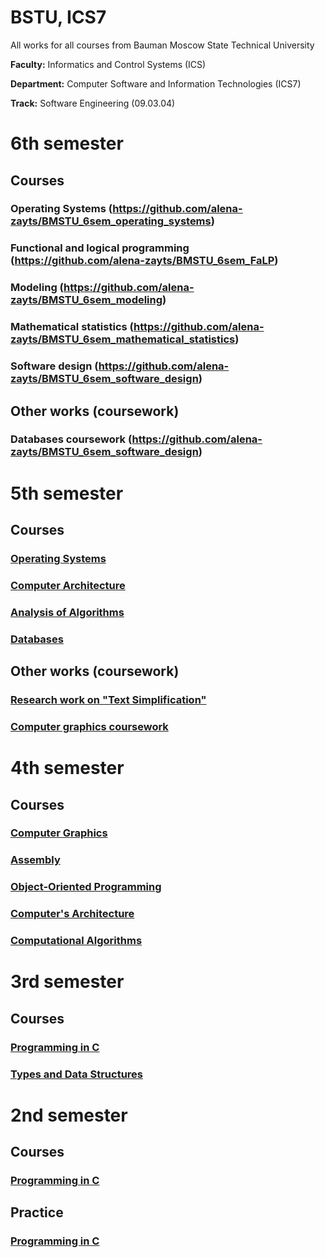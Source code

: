 # BSTU, ICS7

All works for all courses from Bauman Moscow State Technical University

**Faculty:** Informatics and Control Systems (ICS)

**Department:** Computer Software and Information Technologies (ICS7)

**Track:** Software Engineering (09.03.04)


# 6th semester

## Courses

### Operating Systems (https://github.com/alena-zayts/BMSTU_6sem_operating_systems)

### Functional and logical programming (https://github.com/alena-zayts/BMSTU_6sem_FaLP)

### Modeling (https://github.com/alena-zayts/BMSTU_6sem_modeling)

### Mathematical statistics (https://github.com/alena-zayts/BMSTU_6sem_mathematical_statistics)

### Software design (https://github.com/alena-zayts/BMSTU_6sem_software_design)

## Other works (coursework)

### Databases coursework (https://github.com/alena-zayts/BMSTU_6sem_software_design)


# 5th semester

## Courses

### [Operating Systems](https://github.com/alena-zayts/BMSTU_5sem_operating_systems)

### [Computer Architecture](https://github.com/alena-zayts/BMSTU_5sem_computer_architecture)

### [Analysis of Algorithms](https://github.com/alena-zayts/BMSTU_5sem_analysis_of_algorithms)

### [Databases](https://github.com/alena-zayts/BMSTU_5sem_databases)

## Other works (coursework)

### [Research work on "Text Simplification"](https://github.com/alena-zayts/BMSTU_5sem_research_work)

### [Computer graphics coursework](https://github.com/alena-zayts/BMSTU_5sem_computer_graphics_course_project)






# 4th semester

## Courses

### [Computer Graphics](https://github.com/alena-zayts/BMSTU_4sem_computer_graphics)

### [Assembly](https://github.com/alena-zayts/BMSTU_4sem_assembly)

### [Object-Oriented Programming](https://github.com/alena-zayts/BMSTU_4sem_object_oriented_programming)

### [Computer's Architecture](https://github.com/alena-zayts/BMSTU_4sem_computers_architecture)

### [Computational Algorithms](https://github.com/alena-zayts/BMSTU_4sem_computational_alogorithms)



# 3rd semester

## Courses

### [Programming in C](https://github.com/alena-zayts/BMSTU_3sem_programming_in_C)

### [Types and Data Structures](https://github.com/alena-zayts/BMSTU_3sem_types_and_data_structures)


# 2nd semester

## Courses

### [Programming in C](https://github.com/alena-zayts/BMSTU_2sem_programming_in_C)

## Practice

### [Programming in C](https://github.com/alena-zayts/BMSTU_2sem_practice_in_C)


